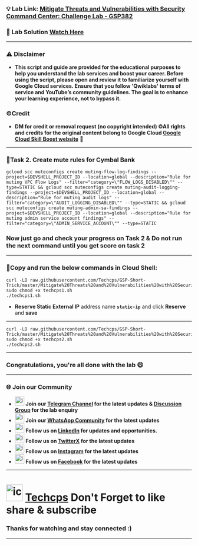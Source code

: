 
### 💡 Lab Link: [Mitigate Threats and Vulnerabilities with Security Command Center: Challenge Lab - GSP382](https://www.cloudskillsboost.google/focuses/71935?parent=catalog)

### 🚀 Lab Solution [Watch Here](https://youtu.be/KyC-tYCejhM)

---

### ⚠️ Disclaimer
- **This script and guide are provided for  the educational purposes to help you understand the lab services and boost your career. Before using the script, please open and review it to familiarize yourself with Google Cloud services. Ensure that you follow 'Qwiklabs' terms of service and YouTube’s community guidelines. The goal is to enhance your learning experience, not to bypass it.**

### ©Credit
- **DM for credit or removal request (no copyright intended) ©All rights and credits for the original content belong to Google Cloud [Google Cloud Skill Boost website](https://www.cloudskillsboost.google/)** 🙏

---

### 🚨Task 2. Create mute rules for Cymbal Bank
```
gcloud scc muteconfigs create muting-flow-log-findings --project=$DEVSHELL_PROJECT_ID --location=global --description="Rule for muting VPC Flow Logs" --filter="category=\"FLOW_LOGS_DISABLED\"" --type=STATIC && gcloud scc muteconfigs create muting-audit-logging-findings --project=$DEVSHELL_PROJECT_ID --location=global --description="Rule for muting audit logs" --filter="category=\"AUDIT_LOGGING_DISABLED\"" --type=STATIC && gcloud scc muteconfigs create muting-admin-sa-findings --project=$DEVSHELL_PROJECT_ID --location=global --description="Rule for muting admin service account findings" --filter="category=\"ADMIN_SERVICE_ACCOUNT\"" --type=STATIC
```
### Now just go and check your progress on Task 2 & Do not run the next command until you get score on task 2

---

### 🚨Copy and run the below commands in Cloud Shell:

```
curl -LO raw.githubusercontent.com/Techcps/GSP-Short-Trick/master/Mitigate%20Threats%20and%20Vulnerabilities%20with%20Security%20Command%20Center%3A%20Challenge%20Lab/techcps1.sh
sudo chmod +x techcps1.sh
./techcps1.sh
```

- **Reserve Static External IP** address name **`static-ip`** and click **Reserve** and **save**

---

```
curl -LO raw.githubusercontent.com/Techcps/GSP-Short-Trick/master/Mitigate%20Threats%20and%20Vulnerabilities%20with%20Security%20Command%20Center%3A%20Challenge%20Lab/techcps2.sh
sudo chmod +x techcps2.sh
./techcps2.sh
```

---

### Congratulations, you're all done with the lab 😄

---

### 🌐 Join our Community

- <img src="https://github.com/user-attachments/assets/a4a4b767-151c-461d-bca1-da6d4c0cd68a" alt="icon" width="25" height="25"> **Join our [Telegram Channel](https://t.me/Techcps) for the latest updates & [Discussion Group](https://t.me/Techcpschat) for the lab enquiry**
- <img src="https://github.com/user-attachments/assets/aa10b8b2-5424-40bc-8911-7969f29f6dae" alt="icon" width="25" height="25"> **Join our [WhatsApp Community](https://whatsapp.com/channel/0029Va9nne147XeIFkXYv71A) for the latest updates**
- <img src="https://github.com/user-attachments/assets/b9da471b-2f46-4d39-bea9-acdb3b3a23b0" alt="icon" width="25" height="25"> **Follow us on [LinkedIn](https://www.linkedin.com/company/techcps/) for updates and opportunities.**
- <img src="https://github.com/user-attachments/assets/a045f610-775d-432a-b171-97a2d19718e2" alt="icon" width="25" height="25"> **Follow us on [TwitterX](https://twitter.com/Techcps_/) for the latest updates**
- <img src="https://github.com/user-attachments/assets/84e23456-7ed3-402a-a8a9-5d2fb5b44849" alt="icon" width="25" height="25"> **Follow us on [Instagram](https://instagram.com/techcps/) for the latest updates**
- <img src="https://github.com/user-attachments/assets/fc77ddc4-5b3b-42a9-a8da-e5561dce0c70" alt="icon" width="25" height="25"> **Follow us on [Facebook](https://facebook.com/techcps/) for the latest updates**

---

# <img src="https://github.com/user-attachments/assets/6ee41001-c795-467c-8d96-06b56c246b9c" alt="icon" width="45" height="45"> [Techcps](https://www.youtube.com/@techcps) Don't Forget to like share & subscribe

### Thanks for watching and stay connected :)
---

